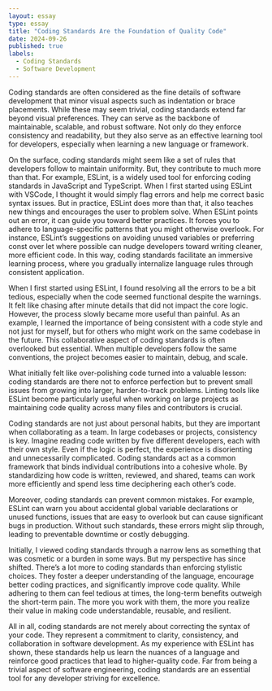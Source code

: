 ```yaml
---
layout: essay
type: essay
title: "Coding Standards Are the Foundation of Quality Code"
date: 2024-09-26
published: true
labels:
  - Coding Standards
  - Software Development
---
```

Coding standards are often considered as the fine details of software development that minor visual aspects such as indentation or brace placements. While these may seem trivial, coding standards extend far beyond visual preferences. They can serve as the backbone of maintainable, scalable, and robust software. Not only do they enforce consistency and readability, but they also serve as an effective learning tool for developers, especially when learning a new language or framework.

On the surface, coding standards might seem like a set of rules that developers follow to maintain uniformity. But, they contribute to much more than that. For example, ESLint, is a widely used tool for enforcing coding standards in JavaScript and TypeScript. When I first started using ESLint with VSCode, I thought it would simply flag errors and help me correct basic syntax issues. But in practice, ESLint does more than that, it also teaches new things and encourages the user to problem solve. When ESLint points out an error, it can guide you toward better practices. It forces you to adhere to language-specific patterns that you might otherwise overlook. For instance, ESLint’s suggestions on avoiding unused variables or preferring const over let where possible can nudge developers toward writing cleaner, more efficient code. In this way, coding standards facilitate an immersive learning process, where you gradually internalize language rules through consistent application.

When I first started using ESLint, I found resolving all the errors to be a bit tedious, especially when the code seemed functional despite the warnings. It felt like chasing after minute details that did not impact the core logic. However, the process slowly became more useful than painful. As an example, I learned the importance of being consistent with a code style and not just for myself, but for others who might work on the same codebase in the future. This collaborative aspect of coding standards is often overlooked but essential. When multiple developers follow the same conventions, the project becomes easier to maintain, debug, and scale.

What initially felt like over-polishing code turned into a valuable lesson: coding standards are there not to enforce perfection but to prevent small issues from growing into larger, harder-to-track problems. Linting tools like ESLint become particularly useful when working on large projects as maintaining code quality across many files and contributors is crucial.

Coding standards are not just about personal habits, but they are important when collaborating as a team. In large codebases or projects, consistency is key. Imagine reading code written by five different developers, each with their own style. Even if the logic is perfect, the experience is disorienting and unnecessarily complicated. Coding standards act as a common framework that binds individual contributions into a cohesive whole. By standardizing how code is written, reviewed, and shared, teams can work more efficiently and spend less time deciphering each other’s code.

Moreover, coding standards can prevent common mistakes. For example, ESLint can warn you about accidental global variable declarations or unused functions, issues that are easy to overlook but can cause significant bugs in production. Without such standards, these errors might slip through, leading to preventable downtime or costly debugging.

Initially, I viewed coding standards through a narrow lens as something that was cosmetic or a burden in some ways. But my perspective has since shifted. There’s a lot more to coding standards than enforcing stylistic choices. They foster a deeper understanding of the language, encourage better coding practices, and significantly improve code quality. While adhering to them can feel tedious at times, the long-term benefits outweigh the short-term pain. The more you work with them, the more you realize their value in making code understandable, reusable, and resilient.

All in all, coding standards are not merely about correcting the syntax of your code. They represent a commitment to clarity, consistency, and collaboration in software development. As my experience with ESLint has shown, these standards help us learn the nuances of a language and reinforce good practices that lead to higher-quality code. Far from being a trivial aspect of software engineering, coding standards are an essential tool for any developer striving for excellence.
